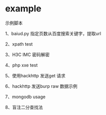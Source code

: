 # example
示例脚本


1、baiud.py
指定页数从百度搜索关键字，提取url


2、xpath test

3、H3C IMC 密码解密

4、php xxe test

5、使用hackhttp 发送get 请求

6、hackhttp 发送burp raw 数据示例

7、mongodb usage

8、盲注二分查找法
